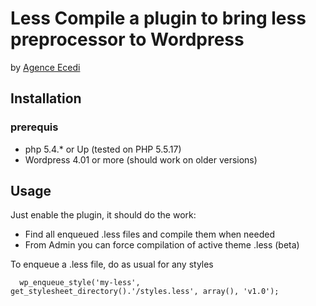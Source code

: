 # Less Compile a plugin to bring less preprocessor to Wordpress

by [Agence Ecedi](http://ecedi.fr)

## Installation

### prerequis

  * php 5.4.\* or Up (tested on PHP 5.5.17)
  * Wordpress 4.01 or more (should work on older versions)

## Usage

Just enable the plugin, it should do the work:
  - Find all enqueued .less files and compile them when needed
  - From Admin you can force compilation of active theme .less (beta)

To enqueue a .less file, do as usual for any styles

```
  wp_enqueue_style('my-less', get_stylesheet_directory().'/styles.less', array(), 'v1.0');